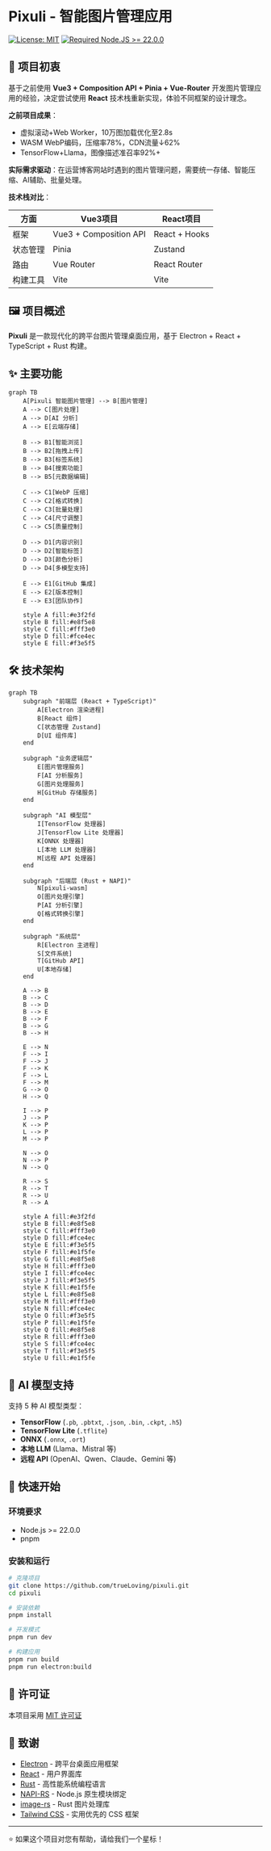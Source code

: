 # Pixuli - 智能图片管理应用

[![License: MIT](https://img.shields.io/badge/License-MIT-yellow.svg)](https://opensource.org/licenses/MIT)
[![Required Node.JS >= 22.0.0](https://img.shields.io/badge/node-%3E%3D22.0.0-brightgreen.svg)](https://nodejs.org/about/releases)

## 📖 项目初衷

基于之前使用 **Vue3 + Composition API + Pinia + Vue-Router** 开发图片管理应用的经验，决定尝试使用 **React** 技术栈重新实现，体验不同框架的设计理念。

**之前项目成果**：
- 虚拟滚动+Web Worker，10万图加载优化至2.8s
- WASM WebP编码，压缩率78%，CDN流量↓62%
- TensorFlow+Llama，图像描述准召率92%+

**实际需求驱动**：在运营博客网站时遇到的图片管理问题，需要统一存储、智能压缩、AI辅助、批量处理。

**技术栈对比**：

| 方面 | Vue3项目 | React项目 |
|------|----------|-----------|
| 框架 | Vue3 + Composition API | React + Hooks |
| 状态管理 | Pinia | Zustand |
| 路由 | Vue Router | React Router |
| 构建工具 | Vite | Vite |

## 🖼️ 项目概述

**Pixuli** 是一款现代化的跨平台图片管理桌面应用，基于 Electron + React + TypeScript + Rust 构建。

## ✨ 主要功能

```mermaid
graph TB
    A[Pixuli 智能图片管理] --> B[图片管理]
    A --> C[图片处理]
    A --> D[AI 分析]
    A --> E[云端存储]
    
    B --> B1[智能浏览]
    B --> B2[拖拽上传]
    B --> B3[标签系统]
    B --> B4[搜索功能]
    B --> B5[元数据编辑]
    
    C --> C1[WebP 压缩]
    C --> C2[格式转换]
    C --> C3[批量处理]
    C --> C4[尺寸调整]
    C --> C5[质量控制]
    
    D --> D1[内容识别]
    D --> D2[智能标签]
    D --> D3[颜色分析]
    D --> D4[多模型支持]
    
    E --> E1[GitHub 集成]
    E --> E2[版本控制]
    E --> E3[团队协作]
    
    style A fill:#e3f2fd
    style B fill:#e8f5e8
    style C fill:#fff3e0
    style D fill:#fce4ec
    style E fill:#f3e5f5
```

## 🛠️ 技术架构

```mermaid
graph TB
    subgraph "前端层 (React + TypeScript)"
        A[Electron 渲染进程]
        B[React 组件]
        C[状态管理 Zustand]
        D[UI 组件库]
    end
    
    subgraph "业务逻辑层"
        E[图片管理服务]
        F[AI 分析服务]
        G[图片处理服务]
        H[GitHub 存储服务]
    end
    
    subgraph "AI 模型层"
        I[TensorFlow 处理器]
        J[TensorFlow Lite 处理器]
        K[ONNX 处理器]
        L[本地 LLM 处理器]
        M[远程 API 处理器]
    end
    
    subgraph "后端层 (Rust + NAPI)"
        N[pixuli-wasm]
        O[图片处理引擎]
        P[AI 分析引擎]
        Q[格式转换引擎]
    end
    
    subgraph "系统层"
        R[Electron 主进程]
        S[文件系统]
        T[GitHub API]
        U[本地存储]
    end
    
    A --> B
    B --> C
    B --> D
    B --> E
    B --> F
    B --> G
    B --> H
    
    E --> N
    F --> I
    F --> J
    F --> K
    F --> L
    F --> M
    G --> O
    H --> Q
    
    I --> P
    J --> P
    K --> P
    L --> P
    M --> P
    
    N --> O
    N --> P
    N --> Q
    
    R --> S
    R --> T
    R --> U
    R --> A
    
    style A fill:#e3f2fd
    style B fill:#e8f5e8
    style C fill:#fff3e0
    style D fill:#fce4ec
    style E fill:#f3e5f5
    style F fill:#e1f5fe
    style G fill:#e8f5e8
    style H fill:#fff3e0
    style I fill:#fce4ec
    style J fill:#f3e5f5
    style K fill:#e1f5fe
    style L fill:#e8f5e8
    style M fill:#fff3e0
    style N fill:#fce4ec
    style O fill:#f3e5f5
    style P fill:#e1f5fe
    style Q fill:#e8f5e8
    style R fill:#fff3e0
    style S fill:#fce4ec
    style T fill:#f3e5f5
    style U fill:#e1f5fe
```

## 🤖 AI 模型支持

支持 5 种 AI 模型类型：
- **TensorFlow** (`.pb`, `.pbtxt`, `.json`, `.bin`, `.ckpt`, `.h5`)
- **TensorFlow Lite** (`.tflite`)
- **ONNX** (`.onnx`, `.ort`)
- **本地 LLM** (Llama、Mistral 等)
- **远程 API** (OpenAI、Qwen、Claude、Gemini 等)

## 🚀 快速开始

### 环境要求
- Node.js >= 22.0.0
- pnpm

### 安装和运行
```bash
# 克隆项目
git clone https://github.com/trueLoving/pixuli.git
cd pixuli

# 安装依赖
pnpm install

# 开发模式
pnpm run dev

# 构建应用
pnpm run build
pnpm run electron:build
```

## 📄 许可证

本项目采用 [MIT 许可证](LICENSE)

## 🙏 致谢

- [Electron](https://electronjs.org/) - 跨平台桌面应用框架
- [React](https://reactjs.org/) - 用户界面库
- [Rust](https://www.rust-lang.org/) - 高性能系统编程语言
- [NAPI-RS](https://napi.rs/) - Node.js 原生模块绑定
- [image-rs](https://github.com/image-rs/image) - Rust 图片处理库
- [Tailwind CSS](https://tailwindcss.com/) - 实用优先的 CSS 框架

---

⭐ 如果这个项目对您有帮助，请给我们一个星标！
